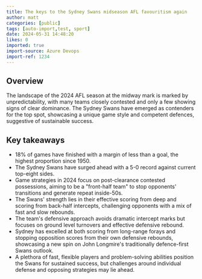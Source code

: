 ```yaml
---
title: The keys to the Sydney Swans midseason AFL favouritism again
author: matt
categories: [public]
tags: [auto-import,test, sport]
date: 2024-05-31 14:48:20 
likes: 0
imported: true
import-source: Azure Devops
import-ref: 1234
---
```



## Overview
The landscape of the 2024 AFL season at the midway mark is marked by unpredictability, with many teams closely contested and only a few showing signs of clear dominance. The Sydney Swans have emerged as contenders for the top spot, showcasing a unique game style and competent defences, suggestive of sustainable success.

## Key takeaways
- 18% of games have finished with a margin of less than a goal, the highest proportion since 1950.
- The Sydney Swans have surged ahead with a 5-0 record against current top-eight sides.
- Game strategies in 2024 focus on post-clearance contested possessions, aiming to be a "front-half team" to stop opponents' transitions and generate repeat inside-50s.
- The Swans' strength lies in their effective scoring from deep and scoring from back-half intercepts, challenging opponents with a mix of fast and slow rebounds.
- The team's defensive approach avoids dramatic intercept marks but focuses on ground level turnovers and effective defensive rebound.
- Sydney has excelled at both scoring from long-range forays and stopping opposition scores from their own defensive rebounds, showcasing a new spin on John Longmire's traditionally defence-first Swans outlook.
- A plethora of fast, flexible players and problem-solving abilities position the Swans for sustained success, but challenges around individual defense and opposing strategies may lie ahead.